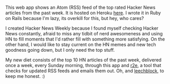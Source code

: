 This web app shows an Atom (RSS) feed of the top rated Hacker News articles
from the past week. It is hosted on Heroku [here][1]. I wrote it in Ruby on
Rails because I'm lazy, its overkill for this, but hey, who cares?

I created Hacker News Weekly because I found myself checking Hacker News
constantly, afraid to miss any tidbit of nerd awesomeness and using HN
to fill moments that I'd rather fill with something more satisfying. On the
other hand, I would like to stay current on the HN memes and new tech
goodness going down, but I only need the top stuff.

My new diet consists of the top 10 HN articles of the past week, delivered once
a week, every Sunday morning, through this app and [r2e][2], a tool that checks
for updated RSS feeds and emails them out. Oh, and [leechblock][3], to keep me
honest. :)

  [1]: http://hnweekly.herokuapp.com/
  [2]: http://www.allthingsrss.com/rss2email/
  [3]: http://www.proginosko.com/leechblock.html

